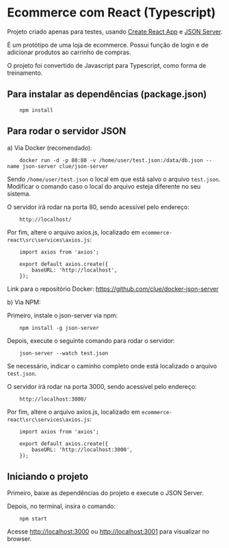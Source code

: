 # Ecommerce com React (Typescript)

Projeto criado apenas para testes, usando [Create React App](https://github.com/facebook/create-react-app) e [JSON Server](https://github.com/typicode/json-server).

É um protótipo de uma loja de ecommerce. Possui função de login e de adicionar produtos ao carrinho de compras.

O projeto foi convertido de Javascript para Typescript, como forma de treinamento.

## Para instalar as dependências (package.json)

        npm install

## Para rodar o servidor JSON

a) Via Docker (recomendado):

        docker run -d -p 80:80 -v /home/user/test.json:/data/db.json --name json-server clue/json-server

Sendo `/home/user/test.json` o local em que está salvo o arquivo `test.json`. Modificar o comando caso o local do arquivo esteja diferente no seu sistema.

O servidor irá rodar na porta 80, sendo acessível pelo endereço:

        http://localhost/

Por fim, altere o arquivo axios.js, localizado em `ecommerce-react\src\services\axios.js`:

        import axios from 'axios';
        
        export default axios.create({
            baseURL: 'http://localhost',
        });

Link para o repositório Docker: https://github.com/clue/docker-json-server

b) Via NPM:

Primeiro, instale o json-server via npm:

        npm install -g json-server

Depois, execute o seguinte comando para rodar o servidor:

        json-server --watch test.json

Se necessário, indicar o caminho completo onde está localizado o arquivo `test.json`.

O servidor irá rodar na porta 3000, sendo acessível pelo endereço:

        http://localhost:3000/

Por fim, altere o arquivo axios.js, localizado em `ecommerce-react\src\services\axios.js`:

        import axios from 'axios';
        
        export default axios.create({
            baseURL: 'http://localhost:3000',
        });

## Iniciando o projeto 

Primeiro, baixe as dependências do projeto e execute o JSON Server.

Depois, no terminal, insira o comando:

        npm start

Acesse [http://localhost:3000](http://localhost:3000) ou [http://localhost:3001](http://localhost:3001) para visualizar no browser.